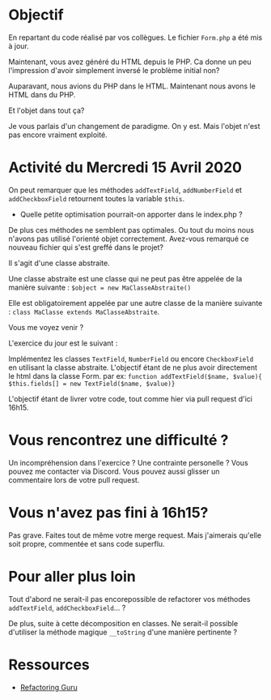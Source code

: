 # Objectif

En repartant du code réalisé par vos collègues. Le fichier `Form.php` a été mis à jour. 

Maintenant, vous avez généré du HTML depuis le PHP. 
Ca donne un peu l'impression d'avoir simplement inversé le problème initial non?

Auparavant, nous avions du PHP dans le HTML.
Maintenant nous avons le HTML dans du PHP. 

Et l'objet dans tout ça? 

Je vous parlais d'un changement de paradigme. On y est. Mais l'objet n'est pas encore vraiment exploité.

# Activité du Mercredi 15 Avril 2020

On peut remarquer que les méthodes `addTextField`, `addNumberField` et `addCheckboxField` retournent toutes la variable `$this`.

* Quelle petite optimisation pourrait-on apporter dans le index.php ?

De plus ces méthodes ne semblent pas optimales. Ou tout du moins nous n'avons pas utilisé l'orienté objet correctement. Avez-vous remarqué ce nouveau fichier qui s'est greffé dans le projet?
 
Il s'agit d'une classe abstraite.

Une classe abstraite est une classe qui ne peut pas être appelée de la manière suivante : `$object = new MaClasseAbstraite()`

Elle est obligatoirement appelée par une autre classe de la manière suivante : 
`class MaClasse extends MaClasseAbstraite`.

Vous me voyez venir ? 

L'exercice du jour est le suivant : 

Implémentez les classes `TextField`, `NumberField` ou encore `CheckboxField` en utilisant la classe abstraite. L'objectif étant de ne plus avoir directement le html dans la classe Form. par ex: `function addTextField($name, $value){ $this.fields[] = new TextField($name, $value)}`

L'objectif étant de livrer votre code, tout comme hier via pull request d'ici 16h15.

# Vous rencontrez une difficulté ? 
Un incompréhension dans l'exercice ? Une contrainte personelle ? 
Vous pouvez me contacter via Discord. Vous pouvez aussi glisser un commentaire lors de votre pull request.

# Vous n'avez pas fini à 16h15? 
Pas grave. Faites tout de même votre merge request. Mais j'aimerais qu'elle soit propre, commentée et sans code superflu.

# Pour aller plus loin
Tout d'abord ne serait-il pas encorepossible de refactorer vos méthodes `addTextField`, `addCheckboxField`... ?

De plus, suite à cette décomposition en classes. Ne serait-il possible d'utiliser la méthode magique `__toString` d'une manière pertinente ?

# Ressources
* [Refactoring Guru](https://refactoring.guru)